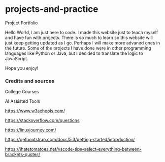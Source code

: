 # projects-and-practice
Project Portfolio

Hello World, I am just here to code. I made this website just to teach myself and have fun with projects. There is so much to learn so this website will just keep getting updated as I go. Perhaps I will make more advaned ones in the future. Some of the projects I have done were in other programming languages like Python or Java, but I decided to translate the logic to JavaScript. 

Hope you enjoy! 





### Credits and sources

  College Courses

  AI Assisted Tools
  
  https://www.w3schools.com/
  
  https://stackoverflow.com/questions
  
  https://linuxjourney.com/
  
  https://getbootstrap.com/docs/5.3/getting-started/introduction/

  https://ihatetomatoes.net/vscode-tips-select-everything-between-brackets-quotes/
